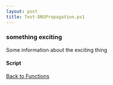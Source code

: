 ```yaml
---
layout: post
title: Test-DNSPropagation.ps1
---
```


### something exciting

Some information about the exciting thing

#### Script

<script src="https://gist-it.appspot.com/github.com/BanterBoy/scripts-blog/blob/master/PowerShell/functions/dns/Test-DNSPropagation.ps1"></script>

<a href="/menu/_pages/functions.html">Back to Functions</a>
